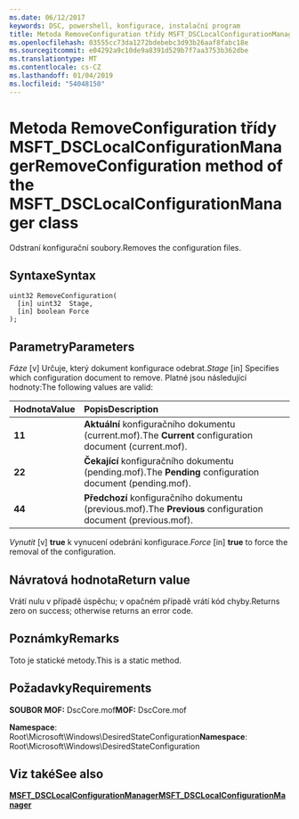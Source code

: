 ```yaml
---
ms.date: 06/12/2017
keywords: DSC, powershell, konfigurace, instalační program
title: Metoda RemoveConfiguration třídy MSFT_DSCLocalConfigurationManager
ms.openlocfilehash: 03555cc73da1272bdebebc3d93b26aaf8fabc18e
ms.sourcegitcommit: e04292a9c10de9a8391d529b7f7aa3753b362dbe
ms.translationtype: MT
ms.contentlocale: cs-CZ
ms.lasthandoff: 01/04/2019
ms.locfileid: "54048150"
---
```

# <a name="removeconfiguration-method-of-the-msftdsclocalconfigurationmanager-class"></a><span data-ttu-id="e4f52-103">Metoda RemoveConfiguration třídy MSFT_DSCLocalConfigurationManager</span><span class="sxs-lookup"><span data-stu-id="e4f52-103">RemoveConfiguration method of the MSFT_DSCLocalConfigurationManager class</span></span>

<span data-ttu-id="e4f52-104">Odstraní konfigurační soubory.</span><span class="sxs-lookup"><span data-stu-id="e4f52-104">Removes the configuration files.</span></span>

## <a name="syntax"></a><span data-ttu-id="e4f52-105">Syntaxe</span><span class="sxs-lookup"><span data-stu-id="e4f52-105">Syntax</span></span>

```mof
uint32 RemoveConfiguration(
  [in] uint32  Stage,
  [in] boolean Force
);
```

## <a name="parameters"></a><span data-ttu-id="e4f52-106">Parametry</span><span class="sxs-lookup"><span data-stu-id="e4f52-106">Parameters</span></span>

<span data-ttu-id="e4f52-107">*Fáze* \[v\] Určuje, který dokument konfigurace odebrat.</span><span class="sxs-lookup"><span data-stu-id="e4f52-107">*Stage* \[in\] Specifies which configuration document to remove.</span></span> <span data-ttu-id="e4f52-108">Platné jsou následující hodnoty:</span><span class="sxs-lookup"><span data-stu-id="e4f52-108">The following values are valid:</span></span>

|<span data-ttu-id="e4f52-109">Hodnota</span><span class="sxs-lookup"><span data-stu-id="e4f52-109">Value</span></span> |<span data-ttu-id="e4f52-110">Popis</span><span class="sxs-lookup"><span data-stu-id="e4f52-110">Description</span></span> |
|:--- |:---|
|<span data-ttu-id="e4f52-111">**1**</span><span class="sxs-lookup"><span data-stu-id="e4f52-111">**1**</span></span> | <span data-ttu-id="e4f52-112">**Aktuální** konfiguračního dokumentu (current.mof).</span><span class="sxs-lookup"><span data-stu-id="e4f52-112">The **Current** configuration document (current.mof).</span></span> |
|<span data-ttu-id="e4f52-113">**2**</span><span class="sxs-lookup"><span data-stu-id="e4f52-113">**2**</span></span> | <span data-ttu-id="e4f52-114">**Čekající** konfiguračního dokumentu (pending.mof).</span><span class="sxs-lookup"><span data-stu-id="e4f52-114">The **Pending** configuration document (pending.mof).</span></span>  |
|<span data-ttu-id="e4f52-115">**4**</span><span class="sxs-lookup"><span data-stu-id="e4f52-115">**4**</span></span> | <span data-ttu-id="e4f52-116">**Předchozí** konfiguračního dokumentu (previous.mof).</span><span class="sxs-lookup"><span data-stu-id="e4f52-116">The **Previous** configuration document (previous.mof).</span></span> |

<span data-ttu-id="e4f52-117">*Vynutit* \[v\] **true** k vynucení odebrání konfigurace.</span><span class="sxs-lookup"><span data-stu-id="e4f52-117">*Force* \[in\] **true** to force the removal of the configuration.</span></span>

## <a name="return-value"></a><span data-ttu-id="e4f52-118">Návratová hodnota</span><span class="sxs-lookup"><span data-stu-id="e4f52-118">Return value</span></span>

<span data-ttu-id="e4f52-119">Vrátí nulu v případě úspěchu; v opačném případě vrátí kód chyby.</span><span class="sxs-lookup"><span data-stu-id="e4f52-119">Returns zero on success; otherwise returns an error code.</span></span>

## <a name="remarks"></a><span data-ttu-id="e4f52-120">Poznámky</span><span class="sxs-lookup"><span data-stu-id="e4f52-120">Remarks</span></span>

<span data-ttu-id="e4f52-121">Toto je statické metody.</span><span class="sxs-lookup"><span data-stu-id="e4f52-121">This is a static method.</span></span>

## <a name="requirements"></a><span data-ttu-id="e4f52-122">Požadavky</span><span class="sxs-lookup"><span data-stu-id="e4f52-122">Requirements</span></span>

<span data-ttu-id="e4f52-123">**SOUBOR MOF:** DscCore.mof</span><span class="sxs-lookup"><span data-stu-id="e4f52-123">**MOF:** DscCore.mof</span></span>

<span data-ttu-id="e4f52-124">**Namespace**: Root\Microsoft\Windows\DesiredStateConfiguration</span><span class="sxs-lookup"><span data-stu-id="e4f52-124">**Namespace**: Root\Microsoft\Windows\DesiredStateConfiguration</span></span>

## <a name="see-also"></a><span data-ttu-id="e4f52-125">Viz také</span><span class="sxs-lookup"><span data-stu-id="e4f52-125">See also</span></span>

[<span data-ttu-id="e4f52-126">**MSFT_DSCLocalConfigurationManager**</span><span class="sxs-lookup"><span data-stu-id="e4f52-126">**MSFT_DSCLocalConfigurationManager**</span></span>](msft-dsclocalconfigurationmanager.md)